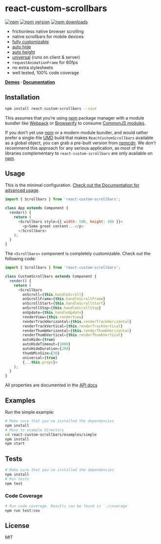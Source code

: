react-custom-scrollbars
=========================

[![npm](https://img.shields.io/badge/npm-react--custom--scrollbars-brightgreen.svg?style=flat-square)]()
[![npm version](https://img.shields.io/npm/v/react-custom-scrollbars.svg?style=flat-square)](https://www.npmjs.com/package/react-custom-scrollbars)
[![npm downloads](https://img.shields.io/npm/dm/react-custom-scrollbars.svg?style=flat-square)](https://www.npmjs.com/package/react-custom-scrollbars)

* frictionless native browser scrolling
* native scrollbars for mobile devices
* [fully customizable](https://github.com/malte-wessel/react-custom-scrollbars/blob/master/docs/customization.md)
* [auto hide](https://github.com/malte-wessel/react-custom-scrollbars/blob/master/docs/usage.md#auto-hide)
* [auto height](https://github.com/malte-wessel/react-custom-scrollbars/blob/master/docs/usage.md#auto-height)
* [universal](https://github.com/malte-wessel/react-custom-scrollbars/blob/master/docs/usage.md#universal-rendering) (runs on client & server)
* `requestAnimationFrame` for 60fps
* no extra stylesheets
* well tested, 100% code coverage

**[Demos](http://malte-wessel.github.io/react-custom-scrollbars/) · [Documentation](https://github.com/malte-wessel/react-custom-scrollbars/tree/master/docs)**

## Installation
```bash
npm install react-custom-scrollbars --save
```

This assumes that you’re using [npm](http://npmjs.com/) package manager with a module bundler like [Webpack](http://webpack.github.io) or [Browserify](http://browserify.org/) to consume [CommonJS modules](http://webpack.github.io/docs/commonjs.html).

If you don’t yet use [npm](http://npmjs.com/) or a modern module bundler, and would rather prefer a single-file [UMD](https://github.com/umdjs/umd) build that makes `ReactCustomScrollbars` available as a global object, you can grab a pre-built version from [npmcdn](https://npmcdn.com/react-custom-scrollbars@3.0.1/dist/react-custom-scrollbars.js). We *don’t* recommend this approach for any serious application, as most of the libraries complementary to `react-custom-scrollbars` are only available on [npm](http://npmjs.com/).

## Usage

This is the minimal configuration. [Check out the Documentation for advanced usage](https://github.com/malte-wessel/react-custom-scrollbars/tree/master/docs).

```javascript
import { Scrollbars } from 'react-custom-scrollbars';

class App extends Component {
  render() {
    return (
      <Scrollbars style={{ width: 500, height: 300 }}>
        <p>Some great content...</p>
      </Scrollbars>
    );
  }
}
```

The `<Scrollbars>` component is completely customizable. Check out the following code:

```javascript
import { Scrollbars } from 'react-custom-scrollbars';

class CustomScrollbars extends Component {
  render() {
    return (
      <Scrollbars
        onScroll={this.handleScroll}
        onScrollFrame={this.handleScrollFrame}
        onScrollStart={this.handleScrollStart}
        onScrollStop={this.handleScrollStop}
        onUpdate={this.handleUpdate}
        renderView={this.renderView}
        renderTrackHorizontal={this.renderTrackHorizontal}
        renderTrackVertical={this.renderTrackVertical}
        renderThumbHorizontal={this.renderThumbHorizontal}
        renderThumbVertical={this.renderThumbVertical}
        autoHide={true}
        autoHideTimeout={1000}
        autoHideDuration={200}
        thumbMinSize={30}
        universal={true}
        {...this.props}>
    );
  }
}
```

All properties are documented in the [API docs](https://github.com/malte-wessel/react-custom-scrollbars/blob/master/docs/API.md)

## Examples

Run the simple example:
```bash
# Make sure that you've installed the dependencies
npm install
# Move to example directory
cd react-custom-scrollbars/examples/simple
npm install
npm start
```

## Tests
```bash
# Make sure that you've installed the dependencies
npm install
# Run tests
npm test
```

### Code Coverage
```bash
# Run code coverage. Results can be found in `./coverage`
npm run test:cov
```


## License

MIT
